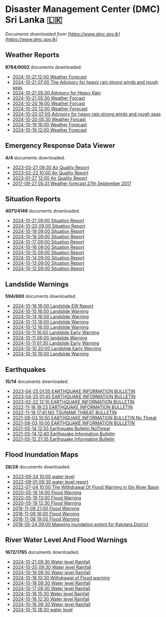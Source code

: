 # Disaster Management Center (DMC) Sri Lanka :sri_lanka:

*Documents downloaded from [https://www.dmc.gov.lk](https://www.dmc.gov.lk)*

## Weather Reports

**8784/9002** documents downloaded.

* [2024-10-21 12:00 Weather Forecast](data/weather-reports/20241021.1200.weather-forecast.pdf)
* [2024-10-21 07:00 The Advisory for heavy rain strong winds and rough seas](data/weather-reports/20241021.0700.the-advisory-for-heavy-rain-strong-winds-and-rough-seas.pdf)
* [2024-10-21 05:30 Advisory for Heavy Rain](data/weather-reports/20241021.0530.advisory-for-heavy-rain.pdf)
* [2024-10-21 05:30 Weather Forcast](data/weather-reports/20241021.0530.weather-forcast.pdf)
* [2024-10-20 16:00 Weather Forcast](data/weather-reports/20241020.1600.weather-forcast.pdf)
* [2024-10-20 12:00 Weather Forecast](data/weather-reports/20241020.1200.weather-forecast.pdf)
* [2024-10-20 07:00 Advisory for heavy rain strong winds and rough seas](data/weather-reports/20241020.0700.advisory-for-heavy-rain-strong-winds-and-rough-seas.pdf)
* [2024-10-20 05:30 Weather Forcast](data/weather-reports/20241020.0530.weather-forcast.pdf)
* [2024-10-19 16:00 Weather Forecast](data/weather-reports/20241019.1600.weather-forecast.pdf)
* [2024-10-19 12:00 Weather Forecast](data/weather-reports/20241019.1200.weather-forecast.pdf)

## Emergency Response Data Viewer

**4/4** documents downloaded.

* [2023-03-27 09:30 Air Quality Report](data/emergency-response-data-viewer/20230327.0930.air-quality-report.pdf)
* [2023-02-22 10:00 Air Quality Report](data/emergency-response-data-viewer/20230222.1000.air-quality-report.pdf)
* [2023-01-27 12:00 Air Quality Report](data/emergency-response-data-viewer/20230127.1200.air-quality-report.pdf)
* [2017-09-27 05:31 Weather forecast 27th September 2017](data/emergency-response-data-viewer/20170927.0531.weather-forecast-27th-september-2017.pdf)

## Situation Reports

**4071/4149** documents downloaded.

* [2024-10-21 09:00 Situation Report](data/situation-reports/20241021.0900.situation-report.pdf)
* [2024-10-20 09:00 Situation Report](data/situation-reports/20241020.0900.situation-report.pdf)
* [2024-10-19 09:00 Situation Report](data/situation-reports/20241019.0900.situation-report.pdf)
* [2024-10-18 09:00 Situation Report](data/situation-reports/20241018.0900.situation-report.pdf)
* [2024-10-17 09:00 Situation Report](data/situation-reports/20241017.0900.situation-report.pdf)
* [2024-10-16 09:00 Situation Report](data/situation-reports/20241016.0900.situation-report.pdf)
* [2024-10-15 09:00 Situation Report](data/situation-reports/20241015.0900.situation-report.pdf)
* [2024-10-14 09:00 Situation Report](data/situation-reports/20241014.0900.situation-report.pdf)
* [2024-10-13 09:00 Situation Report](data/situation-reports/20241013.0900.situation-report.pdf)
* [2024-10-12 09:00 Situation Report](data/situation-reports/20241012.0900.situation-report.pdf)

## Landslide Warnings

**594/600** documents downloaded.

* [2024-10-16 16:00 Landslide EW Report](data/landslide-warnings/20241016.1600.landslide-ew-report.pdf)
* [2024-10-15 16:00 Landslide Warning](data/landslide-warnings/20241015.1600.landslide-warning.pdf)
* [2024-10-14 16:00 Landslide Warning](data/landslide-warnings/20241014.1600.landslide-warning.pdf)
* [2024-10-13 16:00 Landslide Warning](data/landslide-warnings/20241013.1600.landslide-warning.pdf)
* [2024-10-12 16:00 Landslide Warning](data/landslide-warnings/20241012.1600.landslide-warning.pdf)
* [2024-10-11 16:00 Landslide Early Warning](data/landslide-warnings/20241011.1600.landslide-early-warning.pdf)
* [2024-10-11 06:00 landslide Warning](data/landslide-warnings/20241011.0600.landslide-warning.pdf)
* [2024-10-11 01:30 Landslide Early Warning](data/landslide-warnings/20241011.0130.landslide-early-warning.pdf)
* [2024-10-10 20:00 Landslide Early Warning](data/landslide-warnings/20241010.2000.landslide-early-warning.pdf)
* [2024-10-10 16:00 Landslide Warning](data/landslide-warnings/20241010.1600.landslide-warning.pdf)

## Earthquakes

**15/14** documents downloaded.

* [2023-04-25 01:55 EARTHQUAKE INFORMATION BULLETIN](data/earthquakes/20230425.0155.earthquake-information-bulletin.pdf)
* [2023-04-25 01:45 EARTHQUAKE INFORMATION BULLETIN](data/earthquakes/20230425.0145.earthquake-information-bulletin.pdf)
* [2023-02-22 12:10 EARTHQUAKE INFORMATION BULLETIN](data/earthquakes/20230222.1210.earthquake-information-bulletin.pdf)
* [2022-11-18 19:23 EARTHQUAKE INFORMATION BULLETIN](data/earthquakes/20221118.1923.earthquake-information-bulletin.pdf)
* [2022-11-18 17:41 NO TSUNAMI THREAT BULLETIN](data/earthquakes/20221118.1741.no-tsunami-threat-bulletin.pdf)
* [2021-08-03 10:50 EARTHQUAKE INFORMATION BULLETIN No Threat](data/earthquakes/20210803.1050.earthquake-information-bulletin-no-threat.pdf)
* [2021-08-03 10:00 EARTHQUAKE INFORMATION BULLETIN](data/earthquakes/20210803.1000.earthquake-information-bulletin.pdf)
* [2021-05-14 12:55 Earthquake Bulletin NoThreat](data/earthquakes/20210514.1255.earthquake-bulletin-nothreat.pdf)
* [2021-05-14 12:40 Earthquake Information Bulletin](data/earthquakes/20210514.1240.earthquake-information-bulletin.pdf)
* [2021-05-12 21:35 Earthquake Information Bulletin](data/earthquakes/20210512.2135.earthquake-information-bulletin.pdf)

## Flood Inundation Maps

**28/28** documents downloaded.

* [2023-09-24 10:00 water level](data/flood-inundation-maps/20230924.1000.water-level.pdf)
* [2022-09-01 09:30 water level report](data/flood-inundation-maps/20220901.0930.water-level-report.pdf)
* [2022-07-04 10:00 The Withdrawal Of Flood Warning in Gin River Basin](data/flood-inundation-maps/20220704.1000.the-withdrawal-of-flood-warning-in-gin-river-basin.pdf)
* [2020-05-19 14:00 Flood Warning](data/flood-inundation-maps/20200519.1400.flood-warning.pdf)
* [2020-05-19 13:00 Flood Warning](data/flood-inundation-maps/20200519.1300.flood-warning.pdf)
* [2020-05-19 12:30 Flood Warning](data/flood-inundation-maps/20200519.1230.flood-warning.pdf)
* [2018-11-09 21:00 Flood Warning](data/flood-inundation-maps/20181109.2100.flood-warning.PDF)
* [2018-11-09 16:00 Flood Warning](data/flood-inundation-maps/20181109.1600.flood-warning.PDF)
* [2018-11-08 19:00 Flood Warning](data/flood-inundation-maps/20181108.1900.flood-warning.PDF)
* [2018-05-24 09:00 Mapping Inundation extent for Kalutara District](data/flood-inundation-maps/20180524.0900.mapping-inundation-extent-for-kalutara-district.pdf)

## River Water Level And Flood Warnings

**1672/1765** documents downloaded.

* [2024-10-21 09:30 Water level  Rainfall](data/river-water-level-and-flood-warnings/20241021.0930.water-level-rainfall.jpg)
* [2024-10-20 09:30 Water level  Rainfall](data/river-water-level-and-flood-warnings/20241020.0930.water-level-rainfall.jpg)
* [2024-10-19 09:30 Water level  Rainfall](data/river-water-level-and-flood-warnings/20241019.0930.water-level-rainfall.jpg)
* [2024-10-18 10:30 Withdrawal of Flood warning](data/river-water-level-and-flood-warnings/20241018.1030.withdrawal-of-flood-warning.pdf)
* [2024-10-18 09:30 Water level  Rainfall](data/river-water-level-and-flood-warnings/20241018.0930.water-level-rainfall.jpg)
* [2024-10-17 09:30 Water level  Rainfall](data/river-water-level-and-flood-warnings/20241017.0930.water-level-rainfall.jpg)
* [2024-10-16 15:30 Water level  Rainfall](data/river-water-level-and-flood-warnings/20241016.1530.water-level-rainfall.jpg)
* [2024-10-16 12:30 Water level  Rainfall](data/river-water-level-and-flood-warnings/20241016.1230.water-level-rainfall.jpg)
* [2024-10-16 09:30 Water level  Rainfall](data/river-water-level-and-flood-warnings/20241016.0930.water-level-rainfall.jpg)
* [2024-10-15 18:30 water level](data/river-water-level-and-flood-warnings/20241015.1830.water-level.jpg)
